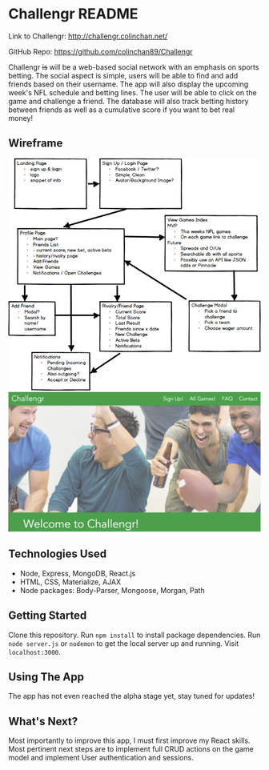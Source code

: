 # **Challengr README**
Link to Challengr: http://challengr.colinchan.net/

GitHub Repo: https://github.com/colinchan89/Challengr

Challengr ~~is~~ will be a web-based social network with an emphasis on sports
betting. The social aspect is simple, users will be able to find and add friends
based on their username. The app will also display the upcoming week's NFL
schedule and betting lines. The user will be able to click on the game and
challenge a friend. The database will also track betting history between friends
as well as a cumulative score if you want to bet real money!

## Wireframe
![Challengr Wireframe](./public/images/wireframe.png)
![Challengr Landing Page](./public/images/landingpage.png)

## Technologies Used
- Node, Express, MongoDB, React.js
- HTML, CSS, Materialize, AJAX
- Node packages: Body-Parser, Mongoose, Morgan, Path

## Getting Started
Clone this repository. Run `npm install` to install package dependencies. Run
`node server.js` or `nodemon` to get the local server up and running. Visit
`localhost:3000`.

## Using The App
The app has not even reached the alpha stage yet, stay tuned for updates!

## What's Next?
Most importantly to improve this app, I must first improve my React skills.
Most pertinent next steps are to implement full CRUD actions on the game model
and implement User authentication and sessions.

